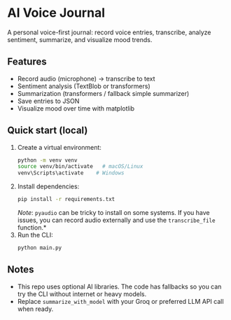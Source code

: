 # AI Voice Journal

A personal voice-first journal: record voice entries, transcribe, analyze sentiment, summarize, and visualize mood trends.

## Features
- Record audio (microphone) → transcribe to text
- Sentiment analysis (TextBlob or transformers)
- Summarization (transformers / fallback simple summarizer)
- Save entries to JSON
- Visualize mood over time with matplotlib

## Quick start (local)
1. Create a virtual environment:
   ```bash
   python -m venv venv
   source venv/bin/activate   # macOS/Linux
   venv\Scripts\activate    # Windows
   ```
2. Install dependencies:
   ```bash
   pip install -r requirements.txt
   ```
   *Note*: `pyaudio` can be tricky to install on some systems. If you have issues, you can record audio externally and use the `transcribe_file` function.*
3. Run the CLI:
   ```bash
   python main.py
   ```

## Notes
- This repo uses optional AI libraries. The code has fallbacks so you can try the CLI without internet or heavy models.
- Replace `summarize_with_model` with your Groq or preferred LLM API call when ready.
